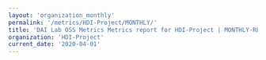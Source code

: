 ```yaml
---
layout: 'organization_monthly'
permalink: '/metrics/HDI-Project/MONTHLY/'
title: 'DAI Lab OSS Metrics Metrics report for HDI-Project | MONTHLY-REPORT-2020-04-01'
organization: 'HDI-Project'
current_date: '2020-04-01'
---
```

